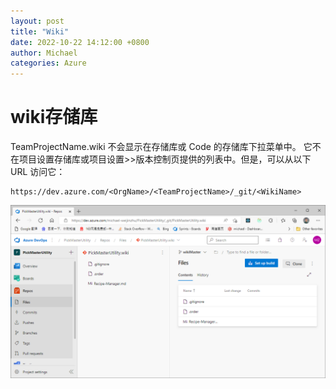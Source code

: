 ```yaml
---
layout: post
title: "Wiki"
date: 2022-10-22 14:12:00 +0800
author: Michael
categories: Azure
---
```


# wiki存储库
TeamProjectName.wiki 不会显示在存储库或 Code 的存储库下拉菜单中。 它不在项目设置存储库或项目设置>>版本控制页提供的列表中。但是，可以从以下 URL 访问它：

	https://dev.azure.com/<OrgName>/<TeamProjectName>/_git/<WikiName>

![日志文件夹](/assets/azure/gitwiki.png)  

